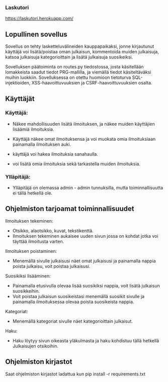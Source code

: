 ### Laskutori
https://laskutori.herokuapp.com/


## Lopullinen sovellus
Sovellus on tehty lasketteluvälineiden kauppapaikaksi, jonne kirjautunut käyttäjä voi lisätä/poistaa oman julkaisun, kommentoida muiden julkaisuja, katsoa julkaisuja kategorioittain ja lisätä julkaisuja suosikeiksi.

Sovelluksen päätoiminta on routes.py tiedostossa, josta käsitellään lomakkeista saadut tiedot PRG-mallilla, ja viemällä tiedot käsiteltäväksi muihin luokkiin. Sovelluksessa on otettu huomioon tietoturva SQL-injektioiden, XSS-haavoittuvuuksien ja CSRF-haavoittuvuuksien osalta.

## Käyttäjät

### Käyttäjä:
- Näkee mahdollisuuden lisätä ilmoituksen, ja näkee muiden käyttäjien lisäämiä ilmoituksia.
- Käyttäjä näkee omat ilmoituksensa ja voi muokata omia ilmoituksiaan painamalla ilmoituksen auki.

- käyttäjä voi hakea ilmoituksia sanahaulla.
- voi lisätä omia ilmoituksia sekä tarkastella muiden ilmoituksia. 

### Ylläpitäjä:
- Ylläpitäjä on olemassa admin - admin tunnuksilla, mutta toiminnallisuutta ei tällä hetkellä ole.


## Ohjelmiston tarjoamat toiminnallisuudet

Ilmoituksen tekeminen:
- Otsikko, alaotsikko, kuvat, tekstikenttä.
- Ilmoituksen tekeminen aukaisee uuden sivun jossa on kohdat jotka voi täyttää ilmoitusta varten.

Ilmoituksen poistaminen:
- Menemällä sivulle julkaisusi näet omat julkaisusi ja painamalla nappia poista julkaisu, voit poistaa julkaisusi.

Suosikiksi lisääminen:
- Painamalla etusivulla olevaa lisää suosikiksi nappia, voit lisätä julkaisun suosikkeihin.
- Voit poistaa julkaisun suosikeistasi menemällä suosikit sivulle ja painamalla ilmoituksessa olevaa poista suosikeista nappia.

Kategoriat:
- Menemällä kategoriat sivulle näet kategorioittain julkaisut.

Haku:
- Haku löytyy sivun oikeasta yläkulmasta ja haku kohdistuu tällä hetkellä Julkaisujen otsikoihin.

## Ohjelmiston kirjastot
Saat ohjelmiston kirjastot ladattua kun pip install -r requirements.txt





